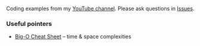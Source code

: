 Coding examples from my [YouTube channel](https://www.youtube.com/michaelsambol).
Please ask questions in [Issues](https://github.com/msambol/youtube/issues).

### Useful pointers 

* [Big-O Cheat Sheet](https://www.bigocheatsheet.com/) – time & space complexities

